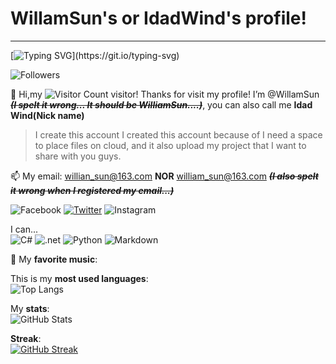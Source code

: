# WillamSun's or IdadWind's profile!
---
[![Typing SVG](http://readme-typing-svg.herokuapp.com?font=&color=00B7C3&lines=Console.WriteLint(%22Welcome!%22);Debug.Print+%22Welcome!%22;print(%22Welcome!%22);printf(%22Welcome!%22);echo+%22Welcome!%22;MsgBox(%22Welcome%22%2CvbOK);MessageBox.Show(%22Welcome!%22);Have+A+Good+Day!!)](https://git.io/typing-svg)
  
![Followers](https://img.shields.io/github/followers/WillamSun.svg?style=social&label=Follow&maxAge=2592000)
  
👋 Hi,my ![Visitor Count](https://profile-counter.glitch.me/WillamSun/count.svg) visitor! Thanks for visit my profile! I’m @WillamSun ***~~(I spelt it wrong... It should be WilliamSun....)~~***, you can also call me **Idad Wind(Nick name)**  
  
> I create this account
> I created this account because of I need a space to place files on cloud, and it also upload my project that I want to share with you guys.  
  
📫 My email: willian_sun@163.com **NOR** william_sun@163.com  ***~~(I also spelt it wrong when I registered my email...)~~***  
  

![Facebook](https://img.shields.io/badge/Facebook-1877F2?style=for-the-badge&logo=facebook&logoColor=white) [![Twitter](https://img.shields.io/badge/Twitter-1DA1F2?style=for-the-badge&logo=twitter&logoColor=white)](https://twitter.com/IdadWind) ![Instagram](https://img.shields.io/badge/Instagram-E4405F?style=for-the-badge&logo=instagram&logoColor=white)
  
I can...  
![C#](https://img.shields.io/badge/C%23-239120?style=for-the-badge&logo=c-sharp&logoColor=white)
![.net](https://img.shields.io/badge/.NET-5C2D91?style=for-the-badge&logo=.net&logoColor=white)
![Python](https://img.shields.io/badge/Python-14354C?style=for-the-badge&logo=python&logoColor=white)
![Markdown](https://img.shields.io/badge/Markdown-000000?style=for-the-badge&logo=markdown&logoColor=white)
  
:musical_note: My **favorite music**:

  
This is my **most used languages**:  
![Top Langs](https://github-readme-stats.vercel.app/api/top-langs/?username=WillamSun&layout=compact&theme=merko)
  
My **stats**:  
![GitHub Stats](https://github-readme-stats.vercel.app/api?username=WillamSun&theme=merko)

**Streak**:  
[![GitHub Streak](https://github-readme-streak-stats.herokuapp.com?user=WillamSun&theme=merko&hide_border=false&date_format=j%2Fn%5B%2FY%5D)](https://git.io/streak-stats)
<!---
WillamSun/WillamSun is a ✨ special ✨ repository because its `README.md` (this file) appears on your GitHub profile.
You can click the Preview link to take a look at your changes.
--->
